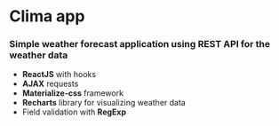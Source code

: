 # Clima app

### Simple weather forecast application using REST API for the weather data

- **ReactJS** with hooks
- **AJAX** requests
- **Materialize-css** framework
- **Recharts** library for visualizing weather data
- Field validation with **RegExp**